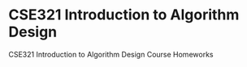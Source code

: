 # CSE321 Introduction to Algorithm Design
 CSE321 Introduction to Algorithm Design Course Homeworks
